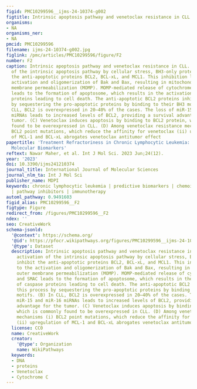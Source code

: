 ```yaml
---
figid: PMC10299596__ijms-24-10374-g002
figtitle: Intrinsic apoptosis pathway and venetoclax resistance in CLL
organisms:
- NA
organisms_ner:
- NA
pmcid: PMC10299596
filename: ijms-24-10374-g002.jpg
figlink: /pmc/articles/PMC10299596/figure/F2
number: F2
caption: Intrinsic apoptosis pathway and venetoclax resistance in CLL. (A) Upon activation
  of the intrinsic apoptosis pathway by cellular stress, BH3-only proteins inhibit
  the anti-apoptotic proteins BCL2, BCL-xL, and MCL1. This inhibition leads to the
  activation and oligomerization of Bak and Bax, resulting in mitochondrial outer
  membrane permeabilization (MOMP). MOMP-mediated release of cytochrome c and SMAC
  leads to the formation of apoptosome, which results in the activation of caspase
  proteins leading to cell death. The anti-apoptotic BCL2 proteins inhibit this process
  by sequestering the pro-apoptotic proteins by binding to their BH3 motifs. (B) In
  CLL, BCL2 is overexpressed in 20–40% of the cases. The loss of miR-15 and miR-16
  miRNAs leads to increased levels of BCL2, providing a survival advantage for the
  tumor. (C) Venetoclax induces apoptosis by binding to BCL2 protein, which is commonly
  found to be overexpressed in CLL. (D) Among venetoclax resistance mechanisms (i)
  BCL2 point mutations, which reduce the affinity for venetoclax (ii) upregulation
  of MCL-1 and BCL-xL abrogates venetoclax antitumor effect
papertitle: 'Treatment Refractoriness in Chronic Lymphocytic Leukemia: Old and New
  Molecular Biomarkers'
reftext: Nawar Maher, et al. Int J Mol Sci. 2023 Jun;24(12).
year: '2023'
doi: 10.3390/ijms241210374
journal_title: International Journal of Molecular Sciences
journal_nlm_ta: Int J Mol Sci
publisher_name: MDPI
keywords: chronic lymphocytic leukemia | predictive biomarkers | chemoimmunotherapy
  | pathway inhibitors | immunotherapy
automl_pathway: 0.9491603
figid_alias: PMC10299596__F2
figtype: Figure
redirect_from: /figures/PMC10299596__F2
ndex: ''
seo: CreativeWork
schema-jsonld:
  '@context': https://schema.org/
  '@id': https://pfocr.wikipathways.org/figures/PMC10299596__ijms-24-10374-g002.html
  '@type': Dataset
  description: Intrinsic apoptosis pathway and venetoclax resistance in CLL. (A) Upon
    activation of the intrinsic apoptosis pathway by cellular stress, BH3-only proteins
    inhibit the anti-apoptotic proteins BCL2, BCL-xL, and MCL1. This inhibition leads
    to the activation and oligomerization of Bak and Bax, resulting in mitochondrial
    outer membrane permeabilization (MOMP). MOMP-mediated release of cytochrome c
    and SMAC leads to the formation of apoptosome, which results in the activation
    of caspase proteins leading to cell death. The anti-apoptotic BCL2 proteins inhibit
    this process by sequestering the pro-apoptotic proteins by binding to their BH3
    motifs. (B) In CLL, BCL2 is overexpressed in 20–40% of the cases. The loss of
    miR-15 and miR-16 miRNAs leads to increased levels of BCL2, providing a survival
    advantage for the tumor. (C) Venetoclax induces apoptosis by binding to BCL2 protein,
    which is commonly found to be overexpressed in CLL. (D) Among venetoclax resistance
    mechanisms (i) BCL2 point mutations, which reduce the affinity for venetoclax
    (ii) upregulation of MCL-1 and BCL-xL abrogates venetoclax antitumor effect
  license: CC0
  name: CreativeWork
  creator:
    '@type': Organization
    name: WikiPathways
  keywords:
  - DNA
  - proteins
  - Venetoclax
  - Cytochrome C
---
```

